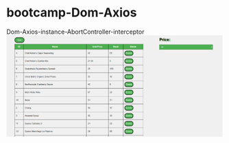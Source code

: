 # bootcamp-Dom-Axios
Dom-Axios-instance-AbortController-interceptor
![Resim Açıklaması](./assets/data-page.png)
